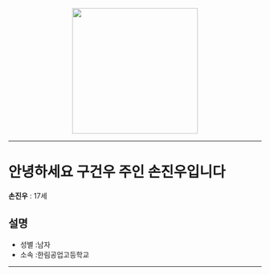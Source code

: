 <p align="center">
  <img src="" width="250" height="250">
</p>

----------------

# 안녕하세요 구건우 주인 손진우입니다

**손진우** : 17세


## 설명

- 성별 :남자
- 소속 :한림공업고등학교

----------

# 
